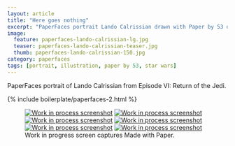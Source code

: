 ```yaml
---
layout: article
title: "Here goes nothing"
excerpt: "PaperFaces portrait Lando Calrissian drawn with Paper by 53 on an iPad."
image: 
  feature: paperfaces-lando-calrissian-lg.jpg
  teaser: paperfaces-lando-calrissian-teaser.jpg
  thumb: paperfaces-lando-calrissian-150.jpg
category: paperfaces
tags: [portrait, illustration, paper by 53, star wars]
---
```


PaperFaces portrait of Lando Calrissian from Episode VI: Return of the Jedi.

{% include boilerplate/paperfaces-2.html %}

<figure class="third">
	<a href="{{ site.url }}/images/paperfaces-lando-calrissian-process-1-lg.jpg"><img src="{{ site.url }}/images/paperfaces-lando-calrissian-process-1-600.jpg" alt="Work in process screenshot"></a>
	<a href="{{ site.url }}/images/paperfaces-lando-calrissian-process-2-lg.jpg"><img src="{{ site.url }}/images/paperfaces-lando-calrissian-process-2-600.jpg" alt="Work in process screenshot"></a>
	<a href="{{ site.url }}/images/paperfaces-lando-calrissian-process-3-lg.jpg"><img src="{{ site.url }}/images/paperfaces-lando-calrissian-process-3-600.jpg" alt="Work in process screenshot"></a>
	<a href="{{ site.url }}/images/paperfaces-lando-calrissian-process-4-lg.jpg"><img src="{{ site.url }}/images/paperfaces-lando-calrissian-process-4-600.jpg" alt="Work in process screenshot"></a>
	<a href="{{ site.url }}/images/paperfaces-lando-calrissian-process-5-lg.jpg"><img src="{{ site.url }}/images/paperfaces-lando-calrissian-process-5-600.jpg" alt="Work in process screenshot"></a>
	<a href="{{ site.url }}/images/paperfaces-lando-calrissian-process-6-lg.jpg"><img src="{{ site.url }}/images/paperfaces-lando-calrissian-process-6-600.jpg" alt="Work in process screenshot"></a>
	<figcaption>Work in progress screen captures Made with Paper.</figcaption>
</figure>

